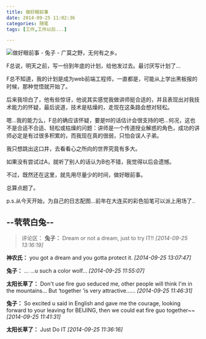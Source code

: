 ```yaml
---
title: 做好眼前事
date: 2014-09-25 11:02:36
categories: 随笔
tags: [工作,工作以后...]

---
```

![做好眼前事 - 兔子 - 广莫之野，无何有之乡。](3022196825042749425.jpg)

F总说，明天之前，写一份到年底的计划，给他发过去。最讨厌写计划了...

F总不知道，我的计划是成为web前端工程师，一直都是，可能从上学出黑板报的时候，那种觉悟就开始了。

后来我坦白了，他有些惊讶，他说其实感觉我做讲师挺合适的，并且表现出对我技术能力的怀疑，最后说道，技术是枯燥的，走现在这条路会想对轻松。

嗯...我的能力么，F总的确应该怀疑，要是ttl的话估计会很支持的吧...何况，这也不是合适不合适、轻松或枯燥的问题：讲师是一个传道授业解惑的角色，成功的讲师必定是有过很多积累的，而我现在真的很弱，只怕会误人子弟。

我只想跳出这口井，去看看心之所向的世界究竟有多大。

如果没有尝试过A，就听了别人的话认为B也不错，我觉得以后会遗憾。

不过，既然还在这里，就先用尽量少的时间，做好眼前事。

总算点题了。

p.s.从今天开始，为自己的日志配图...前年在大连买的彩色铅笔可以派上用场了..

--茕茕白兔--
---
>评论区：
>**兔子：** Dream or not a dream, just to try IT!!  *[2014-09-25 13:16:19]*
>
**神农氏：** you got a dream and you gotta protect it.  *[2014-09-25 13:07:47]*
>
**兔子：** ... ...u such a color wolf...  *[2014-09-25 11:55:07]*
>
**太阳长草了：** Don't use fire guo seduced me, other people will think I'm in the mountains... But ‘together ’is very attractive……  *[2014-09-25 11:46:31]*
>
**兔子：** So excited u said in English and gave me the courage, looking forward to your leaving for BEIJING, then we could eat fire guo together~~  *[2014-09-25 11:41:31]*
>
**太阳长草了：** Just Do IT  *[2014-09-25 11:36:16]*
>
